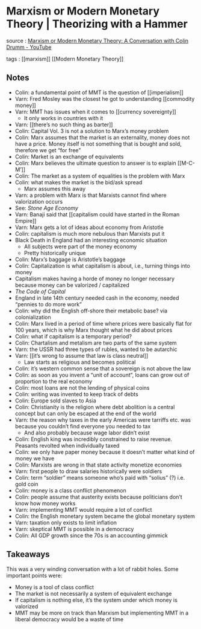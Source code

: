 # Marxism or Modern Monetary Theory | Theorizing with a Hammer

source
: [Marxism or Modern Monetary Theory: A Conversation with Colin Drumm - YouTube](https://www.youtube.com/watch?v=j_hl4VGvqPc)

tags
: [[marxism]] [[Modern Monetary Theory]]


## Notes

-   Colin: a fundamental point of MMT is the question of [[imperialism]]
-   Varn: Fred Mosley was the closest he got to understanding [[commodity money]]
-   Varn: MMT has issues when it comes to [[currency sovereignty]]
    -   It only works in countries with it
-   Varn: [[there&rsquo;s no such thing as barter]]
-   Colin: Capital Vol. 3 is not a solution to Marx&rsquo;s money problem
-   Colin: Marx assumes that the market is an externality, money does not have a price. Money itself is not something that is bought and sold, therefore we get &ldquo;for free&rdquo;
-   Colin: Market is an exchange of equivalents
-   Colin: Marx believes the ultimate question to answer is to explain [[M-C-M&rsquo;]]
-   Colin: The market as a system of equalities is the problem with Marx
-   Colin: what makes the market is the bid/ask spread
    -   Marx assumes this away
-   Varn: a problem with Marx is that Marxists cannot find where valorization occurs
-   See: _Stone Age Economy_
-   Varn: Banaji said that [[capitalism could have started in the Roman Empire]]
-   Varn: Marx gets a lot of ideas about economy from Aristotle
-   Colin: capitalism is much more nebulous than Marxists put it
-   Black Death in England had an interesting economic situation
    -   All subjects were part of the money economy
    -   Pretty historically unique
-   Colin: Marx&rsquo;s baggage is Aristotle&rsquo;s baggage
-   Colin: Capitalization is what capitalism is about, i.e., turning things into money
-   Capitalism makes having a horde of money no longer necessary because money can be valorized / capitalized
-   _The Code of Capital_
-   England in late 14th century needed cash in the economy, needed &ldquo;pennies to do more work&rdquo;
-   Colin: why did the English off-shore their metabolic base? via colonialization
-   Colin: Marx lived in a period of time where prices were basically flat for 100 years, which is why Marx thought what he did about prices
-   Colin: what if capitalism is a temporary period?
-   Colin: Chartalism and metalism are two parts of the same system
-   Varn: the USSR had three types of rubles, wanted to be autarchic
-   Varn: [[it&rsquo;s wrong to assume that law is class neutral]]
    -   Law starts as religious and becomes political
-   Colin: it&rsquo;s western common sense that a sovereign is not above the law
-   Colin: as soon as you invent a &ldquo;unit of account&rdquo;, loans can grow out of proportion to the real economy
-   Colin: most loans are not the lending of physical coins
-   Colin: writing was invented to keep track of debts
-   Colin: Europe sold slaves to Asia
-   Colin: Christianity is the religion where debt abolition is a central concept but can only be escaped at the end of the world
-   Varn: the reason why taxes in the early Americas were tarriffs etc. was because you couldn&rsquo;t find everyone you needed to tax
    -   And also probably because wage labor didn&rsquo;t exist
-   Colin: English king was incredibly constrained to raise revenue. Peasants revolted when individually taxed
-   Colin: we only have paper money because it doesn&rsquo;t matter what kind of money we have
-   Colin: Marxists are wrong in that state activity monetize economies
-   Varn: first people to draw salaries historically were soldiers
-   Colin: term &ldquo;soldier&rdquo; means someone who&rsquo;s paid with &ldquo;solius&rdquo; (?) i.e. gold coin
-   Colin: money is a class conflict phenomenon
-   Colin: people assume that austerity exists because politicians don&rsquo;t know how money works
-   Varn: implementing MMT would require a lot of conflict
-   Colin: the English monetary system became the global monetary system
-   Varn: taxation only exists to limit inflation
-   Varn: skeptical MMT is possible in a democracy
-   Colin: All GDP growth since the 70s is an accounting gimmick


## Takeaways

This was a very winding conversation with a lot of rabbit holes. Some important points were:

-   Money is a tool of class conflict
-   The market is not necessarily a system of equivalent exchange
-   If capitalism is nothing else, it&rsquo;s the system under which money is valorized
-   MMT may be more on track than Marxism but implementing MMT in a liberal democracy would be a waste of time

